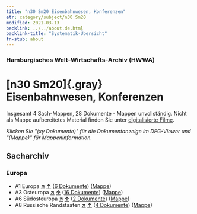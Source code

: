 ```yaml
---
title: "n30 Sm20 Eisenbahnwesen, Konferenzen"
etr: category/subject/n30 Sm20
modified: 2021-03-13
backlink: ../../about.de.html
backlink-title: "Systematik-Übersicht"
fn-stub: about
---
```


### Hamburgisches Welt-Wirtschafts-Archiv (HWWA)
# [n30 Sm20]{.gray}&#8201; Eisenbahnwesen, Konferenzen&#160; 




Insgesamt 4 Sach-Mappen, 28 Dokumente - Mappen unvollständig.
Nicht als Mappe aufbereitetes Material finden Sie unter [digitalisierte Filme](/film/h1_sh).

_Klicken Sie "(xy Dokumente)" für die Dokumentanzeige im DFG-Viewer und "(Mappe)" für Mappeninformation._

## Sacharchiv




### Europa

- A1 Europa [**&nearr;**](../../../geo/i/140892/about.de.html "Europa (alle Mappen)") [**&uarr;**](../../../geo/about.de.html#A1 "Ländersystematik") (<a href="https://pm20.zbw.eu/dfgview/sh/140892,152139" title="über: Europa : Eisenbahnwesen, Konferenzen" target="_blank">6 Dokumente</a>) ([Mappe](http://purl.org/pressemappe20/folder/sh/140892,152139))
- A3 Osteuropa [**&nearr;**](../../../geo/i/140896/about.de.html "Osteuropa (alle Mappen)") [**&uarr;**](../../../geo/about.de.html#A3 "Ländersystematik") (<a href="https://pm20.zbw.eu/dfgview/sh/140896,152139" title="über: Osteuropa : Eisenbahnwesen, Konferenzen" target="_blank">16 Dokumente</a>) ([Mappe](http://purl.org/pressemappe20/folder/sh/140896,152139))
- A6 Südosteuropa [**&nearr;**](../../../geo/i/140900/about.de.html "Südosteuropa (alle Mappen)") [**&uarr;**](../../../geo/about.de.html#A6 "Ländersystematik") (<a href="https://pm20.zbw.eu/dfgview/sh/140900,152139" title="über: Südosteuropa : Eisenbahnwesen, Konferenzen" target="_blank">2 Dokumente</a>) ([Mappe](http://purl.org/pressemappe20/folder/sh/140900,152139))
- A8 Russische Randstaaten [**&nearr;**](../../../geo/i/140904/about.de.html "Russische Randstaaten (alle Mappen)") [**&uarr;**](../../../geo/about.de.html#A8 "Ländersystematik") (<a href="https://pm20.zbw.eu/dfgview/sh/140904,152139" title="über: Russische Randstaaten : Eisenbahnwesen, Konferenzen" target="_blank">4 Dokumente</a>) ([Mappe](http://purl.org/pressemappe20/folder/sh/140904,152139))



